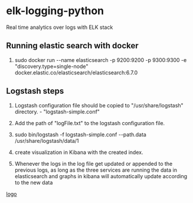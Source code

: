 # elk-logging-python
Real time analytics over logs with ELK stack

## Running elastic search with docker
1) sudo docker run --name elasticsearch -p 9200:9200 -p 9300:9300 -e "discovery.type=single-node" docker.elastic.co/elasticsearch/elasticsearch:6.7.0

## Logstash steps 
1) Logstash configuration file should be copied to "/usr/share/logstash" directory. - "logstash-simple.conf"

2) Add the path of "logFile.txt" to the logstash configuration file.

2) sudo bin/logstash -f logstash-simple.conf --path.data /usr/share/logstash/data/1

3) create visualization in Kibana with the created index.

4) Whenever the logs in the log file get updated or appended to the previous logs, as long as the three services are running the data in elasticsearch and graphs in kibana will automatically update according to the new data

[logo]

[logo]: https://github.com/binoyyj/elk-logging-python/raw/master/kibana_visualization.png "Kibana Visualization"

